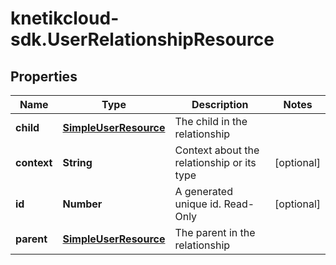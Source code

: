 # knetikcloud-sdk.UserRelationshipResource

## Properties
Name | Type | Description | Notes
------------ | ------------- | ------------- | -------------
**child** | [**SimpleUserResource**](SimpleUserResource.md) | The child in the relationship | 
**context** | **String** | Context about the relationship or its type | [optional] 
**id** | **Number** | A generated unique id. Read-Only | [optional] 
**parent** | [**SimpleUserResource**](SimpleUserResource.md) | The parent in the relationship | 


